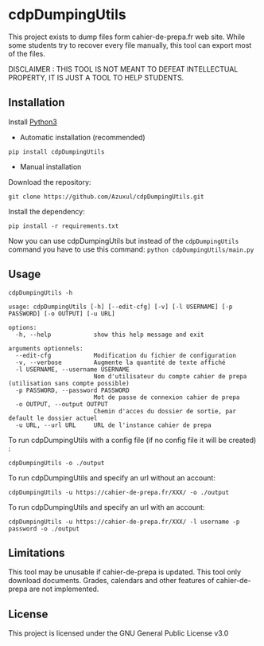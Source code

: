 # cdpDumpingUtils

This project exists to dump files form cahier-de-prepa.fr web site. While some students try to recover every file manually, this tool can export most of the files.

DISCLAIMER : THIS TOOL IS NOT MEANT TO DEFEAT INTELLECTUAL PROPERTY, IT IS JUST A TOOL TO HELP STUDENTS.


## Installation

Install [Python3](https://www.python.org/downloads/) 

- Automatic installation (recommended)

```
pip install cdpDumpingUtils
```

- Manual installation

Download the repository: 

```
git clone https://github.com/Azuxul/cdpDumpingUtils.git
```

Install the dependency:

```
pip install -r requirements.txt
```

Now you can use cdpDumpingUtils but instead of the `cdpDumpingUtils` command you have to use this command: `python cdpDumpingUtils/main.py`

## Usage


```
cdpDumpingUtils -h
```

```
usage: cdpDumpingUtils [-h] [--edit-cfg] [-v] [-l USERNAME] [-p PASSWORD] [-o OUTPUT] [-u URL]

options:
  -h, --help            show this help message and exit

arguments optionnels:
  --edit-cfg            Modification du fichier de configuration
  -v, --verbose         Augmente la quantité de texte affiché
  -l USERNAME, --username USERNAME
                        Nom d'utilisateur du compte cahier de prepa (utilisation sans compte possible)
  -p PASSWORD, --password PASSWORD
                        Mot de passe de connexion cahier de prepa
  -o OUTPUT, --output OUTPUT
                        Chemin d'acces du dossier de sortie, par default le dossier actuel
  -u URL, --url URL     URL de l'instance cahier de prepa
```

To run cdpDumpingUtils with a config file (if no config file it will be created) :
```
cdpDumpingUtils -o ./output
```

To run cdpDumpingUtils and specify an url without an account:
```
cdpDumpingUtils -u https://cahier-de-prepa.fr/XXX/ -o ./output
```

To run cdpDumpingUtils  and specify an url  with an account:
```
cdpDumpingUtils -u https://cahier-de-prepa.fr/XXX/ -l username -p password -o ./output
```

## Limitations

This tool may be unusable if cahier-de-prepa is updated. This tool only download documents. Grades, calendars and other features of cahier-de-prepa are not implemented.

## License

This project is licensed under the GNU General Public License v3.0

